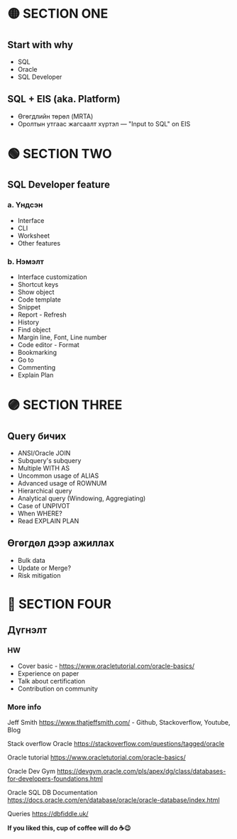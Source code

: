 # 🟡 SECTION ONE

## Start with why
  * SQL
  * Oracle
  * SQL Developer

## SQL + EIS (aka. Platform)
* Өгөгдлийн төрөл (MRTA)
* Оролтын утгаас жагсаалт хүртэл — "Input to SQL" on EIS


# 🟢 SECTION TWO

## SQL Developer feature
  ### a. Үндсэн 
  * Interface
  * CLI
  * Worksheet
  * Other features

  ### b. Нэмэлт 
* Interface customization
* Shortcut keys
* Show object
* Code template
* Snippet
* Report - Refresh
* History
* Find object
* Margin line, Font, Line number
* Code editor - Format
* Bookmarking
* Go to
* Commenting
* Explain Plan


# 🟣 SECTION THREE

## Query бичих
  * ANSI/Oracle JOIN 
  * Subquery's subquery
  * Multiple WITH AS
  * Uncommon usage of ALIAS
  * Advanced usage of ROWNUM
  * Hierarchical query
  * Analytical query (Windowing, Aggregiating)
  * Case of UNPIVOT
  * When WHERE?
  * Read EXPLAIN PLAN

## Өгөгдөл дээр ажиллах
  * Bulk data
  * Update or Merge?
  * Risk mitigation

  
# 🔴 SECTION FOUR

## Дүгнэлт

### HW
 * Cover basic - https://www.oracletutorial.com/oracle-basics/
 * Experience on paper
 * Talk about certification
 * Contribution on community

### More info
  Jeff Smith
  https://www.thatjeffsmith.com/ - Github, Stackoverflow, Youtube, Blog
  
  Stack overflow Oracle
  https://stackoverflow.com/questions/tagged/oracle
  
  Oracle tutorial
  https://www.oracletutorial.com/oracle-basics/
  
  Oracle Dev Gym
  https://devgym.oracle.com/pls/apex/dg/class/databases-for-developers-foundations.html
  
  Oracle SQL DB Documentation
  https://docs.oracle.com/en/database/oracle/oracle-database/index.html
  
  
Queries
https://dbfiddle.uk/



**If you liked this, cup of coffee will do ☕😉**
